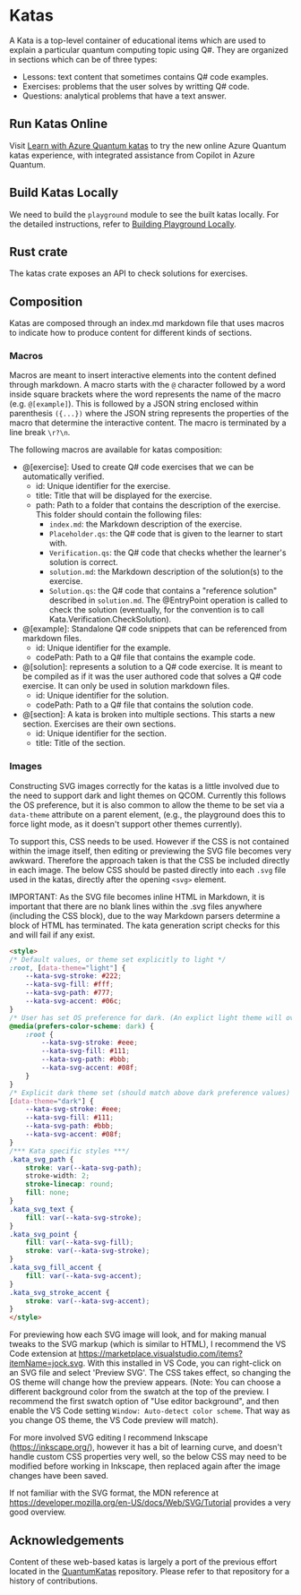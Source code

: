 # Katas

A Kata is a top-level container of educational items which are used to explain a particular quantum computing topic using Q#. They are organized in sections which can be of three types:

- Lessons: text content that sometimes contains Q# code examples.
- Exercises: problems that the user solves by writting Q# code.
- Questions: analytical problems that have a text answer.

## Run Katas Online

Visit [Learn with Azure Quantum katas](https://quantum.microsoft.com/experience/quantum-katas) to try the new online Azure Quantum katas experience, with integrated assistance from Copilot in Azure Quantum.

## Build Katas Locally

We need to build the `playground` module to see the built katas locally. For the detailed instructions, refer to [Building Playground Locally](../playground/README.md#building-the-playground-locally).

## Rust crate

The katas crate exposes an API to check solutions for exercises.

## Composition

Katas are composed through an index.md markdown file that uses macros to indicate how to produce content for different kinds of sections.

### Macros

Macros are meant to insert interactive elements into the content defined through markdown. A macro starts with the `@` character followed by a word inside square brackets where the word represents the name of the macro (e.g. `@[example]`). This is followed by a JSON string enclosed within parenthesis `({...})` where the JSON string represents the properties of the macro that determine the interactive content. The macro is terminated by a line break `\r?\n`.

The following macros are available for katas composition:

- @[exercise]: Used to create Q# code exercises that we can be automatically verified.
  - id: Unique identifier for the exercise.
  - title: Title that will be displayed for the exercise.
  - path: Path to a folder that contains the description of the exercise. This folder should contain the following files:
    - `index.md`: the Markdown description of the exercise.
    - `Placeholder.qs`: the Q# code that is given to the learner to start with.
    - `Verification.qs`: the Q# code that checks whether the learner's solution is correct.
    - `solution.md`: the Markdown description of the solution(s) to the exercise.
    - `Solution.qs`: the Q# code that contains a "reference solution" described in `solution.md`.
    The @EntryPoint operation is called to check the solution (eventually, for the convention is to call Kata.Verification.CheckSolution).
- @[example]: Standalone Q# code snippets that can be referenced from markdown files.
  - id: Unique identifier for the example.
  - codePath: Path to a Q# file that contains the example code.
- @[solution]: represents a solution to a Q# code exercise. It is meant to be compiled as if it was the user authored code that solves a Q# code exercise. It can only be used in solution markdown files.
  - id: Unique identifier for the solution.
  - codePath: Path to a Q# file that contains the solution code.
- @[section]: A kata is broken into multiple sections. This starts a new section. Exercises are their own sections.
  - id: Unique identifier for the section.
  - title: Title of the section.

### Images

Constructing SVG images correctly for the katas is a little involved due to the need to support dark
and light themes on QCOM. Currently this follows the OS preference, but it is also common to allow the
theme to be set via a `data-theme` attribute on a parent element, (e.g., the playground does this to force
light mode, as it doesn't support other themes currently).

To support this, CSS needs to be used. However if the CSS is not contained within the image itself, then
editing or previewing the SVG file becomes very awkward. Therefore the approach taken is that the CSS
be included directly in each image. The below CSS should be pasted directly into each `.svg` file used
in the katas, directly after the opening `<svg>` element.

IMPORTANT: As the SVG file becomes inline HTML in Markdown, it is important that there are no blank lines
within the .svg files anywhere (including the CSS block), due to the way Markdown parsers determine
a block of HTML has terminated. The kata generation script checks for this and will fail if any exist.

```html
<style>
/* Default values, or theme set explicitly to light */
:root, [data-theme="light"] {
    --kata-svg-stroke: #222;
    --kata-svg-fill: #fff;
    --kata-svg-path: #777;
    --kata-svg-accent: #06c;
}
/* User has set OS preference for dark. (An explict light theme will override) */
@media(prefers-color-scheme: dark) {
    :root {
        --kata-svg-stroke: #eee;
        --kata-svg-fill: #111;
        --kata-svg-path: #bbb;
        --kata-svg-accent: #08f;
    }
}
/* Explicit dark theme set (should match above dark preference values) */
[data-theme="dark"] {
    --kata-svg-stroke: #eee;
    --kata-svg-fill: #111;
    --kata-svg-path: #bbb;
    --kata-svg-accent: #08f;
}
/*** Kata specific styles ***/
.kata_svg_path {
    stroke: var(--kata-svg-path);
    stroke-width: 2;
    stroke-linecap: round;
    fill: none;
}
.kata_svg_text {
    fill: var(--kata-svg-stroke);
}
.kata_svg_point {
    fill: var(--kata-svg-fill);
    stroke: var(--kata-svg-stroke);
}
.kata_svg_fill_accent {
    fill: var(--kata-svg-accent);
}
.kata_svg_stroke_accent {
    stroke: var(--kata-svg-accent);
}
</style>
```

For previewing how each SVG image will look, and for making manual tweaks to the SVG markup (which is
similar to HTML), I recommend the VS Code extension at <https://marketplace.visualstudio.com/items?itemName=jock.svg>.
With this installed in VS Code, you can right-click on an SVG file and select 'Preview SVG'. The CSS takes
effect, so changing the OS theme will change how the preview appears. (Note: You can choose a different background
color from the swatch at the top of the preview. I recommend the first swatch option of "Use editor background", and then enable the VS Code setting `Window: Auto-detect color scheme`. That way as you change OS theme, the VS Code preview will match).

For more involved SVG editing I recommend Inkscape (<https://inkscape.org/>), however it has a bit of
learning curve, and doesn't handle custom CSS properties very well, so the below CSS may need to be
modified before working in Inkscape, then replaced again after the image changes have been saved.

If not familiar with the SVG format, the MDN reference at <https://developer.mozilla.org/en-US/docs/Web/SVG/Tutorial>
provides a very good overview.

## Acknowledgements

Content of these web-based katas is largely a port of the previous effort located in the [QuantumKatas](https://github.com/microsoft/QuantumKatas) repository. Please refer to that repository for a history of contributions.
